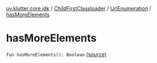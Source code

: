 [uy.klutter.core.jdk](../../index.md) / [ChildFirstClassloader](../index.md) / [UrlEnumeration](index.md) / [hasMoreElements](.)


# hasMoreElements
`fun hasMoreElements(): Boolean` [(source)](https://github.com/kohesive/klutter/blob/master/core-jdk6/src/main/kotlin/uy/klutter/core/jdk/ChildFirstClassloader.kt#L78)


